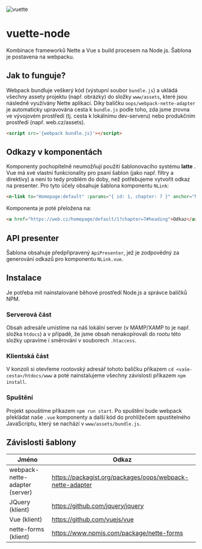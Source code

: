 ![vuette](https://user-images.githubusercontent.com/34581569/92305628-5000a900-ef89-11ea-96af-1a17db4eecf5.png)

# vuette-node
Kombinace frameworků Nette a Vue s build procesem na Node.js. Šablona je postavena na webpacku.


## Jak to funguje?
Webpack bundluje veškerý kód (výstupní soubor `bundle.js`) a ukládá všechny assety projektu (např. obrázky) do složky `www/assets`, které jsou následně využívány Nette aplikací. Díky balíčku `oops/webpack-nette-adapter` je automaticky upravována cesta k `bundle.js` podle toho, zda jsme zrovna ve vývojovém prostředí (tj. cesta k lokálnímu dev-serveru) nebo produkčním prostředí (např. web.cz/assets).

```html
<script src='{webpack bundle.js}'></script>
```

## Odkazy v komponentách

Komponenty pochopitelně neumožňují použití šablonovacího systému **latte** . Vue má své vlastní funkcionality pro psaní šablon (jako např. filtry a direktivy) a není to tedy problém do doby, než potřebujeme vytvořit odkaz na presenter. Pro tyto účely obsahuje šablona komponentu `NLink`:

```html
<n-link to="Homepage:default" :params="{ id: 1, chapter: 7 }" anchor="heading">Odkaz</n-link>
```

Komponenta je poté přeložena na:

```html
<a href="https://web.cz/homepage/default/1?chapter=7#heading">Odkaz</a>
```
## API presenter

Šablona obsahuje předpřipravený `ApiPresenter`, jež je zodpovědný za generování odkazů pro komponentu `NLink.vue`.

## Instalace
Je potřeba mít nainstalované běhové prostředí Node.js a správce balíčků NPM.

### Serverová část
Obsah adresáře umístíme na náš lokální server (v MAMP/XAMP to je např. složka `htdocs`) a v případě, že jsme obsah nenakopírovali do rootu této složky upravíme i směrování v souborech `.htaccess`. 

### Klientská část
V konzoli si otevřeme rootovský adresář tohoto balíčku příkazem `cd <vaše-cesta>/htdocs/www` a poté nainstalujeme všechny závislosti příkazem `npm install`. 

### Spuštění
Projekt spouštíme příkazem `npm run start`. Po spuštění bude webpack překládat naše `.vue` komponenty a další kód do prohlížečem spustitelného JavaScriptu, který se nachází v `www/assets/bundle.js`. 

## Závislosti šablony

| Jméno         | Odkaz         |
| ------------- |-------------|
| webpack-nette-adapter (server)      | https://packagist.org/packages/oops/webpack-nette-adapter |
| JQuery (klient)        | https://github.com/jquery/jquery |
| Vue (klient)      | https://github.com/vuejs/vue |
| nette-forms (klient) |https://www.npmjs.com/package/nette-forms | 
